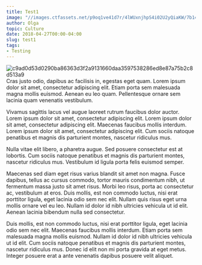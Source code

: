```yaml
---
title: Test1
image: "//images.ctfassets.net/p9oq1ve41d7r/4lWUxnjhpS4i02U2yQiaKW/7b140037c67fdbe64fc0dc4011110268/83ae598c9083dcb58944f1b6fb0c07555f919618.jpg"
author: Olga
topic: Culture
date: 2018-04-27T00:00-04:00
slug: test1
tags:
- Testing
---
```


<p><img src="//images.ctfassets.net/p9oq1ve41d7r/12ziy7H3p0y4e24ws2Eios/6339a96b66f08424bc6386ae7f840336/c9ad0d53d0290ba86363d3f2a9131660daa3597538286ed8e87a75b2c8d513a9.jpg" alt="c9ad0d53d0290ba86363d3f2a9131660daa3597538286ed8e87a75b2c8d513a9" />Cras justo odio, dapibus ac facilisis in, egestas eget quam. Lorem ipsum dolor sit amet, consectetur adipiscing elit. Etiam porta sem malesuada magna mollis euismod. Aenean eu leo quam. Pellentesque ornare sem lacinia quam venenatis vestibulum.</p>

<p>Vivamus sagittis lacus vel augue laoreet rutrum faucibus dolor auctor. Lorem ipsum dolor sit amet, consectetur adipiscing elit. Lorem ipsum dolor sit amet, consectetur adipiscing elit. Maecenas faucibus mollis interdum. Lorem ipsum dolor sit amet, consectetur adipiscing elit. Cum sociis natoque penatibus et magnis dis parturient montes, nascetur ridiculus mus.</p>

<p>Nulla vitae elit libero, a pharetra augue. Sed posuere consectetur est at lobortis. Cum sociis natoque penatibus et magnis dis parturient montes, nascetur ridiculus mus. Vestibulum id ligula porta felis euismod semper.</p>

<p>Maecenas sed diam eget risus varius blandit sit amet non magna. Fusce dapibus, tellus ac cursus commodo, tortor mauris condimentum nibh, ut fermentum massa justo sit amet risus. Morbi leo risus, porta ac consectetur ac, vestibulum at eros. Duis mollis, est non commodo luctus, nisi erat porttitor ligula, eget lacinia odio sem nec elit. Nullam quis risus eget urna mollis ornare vel eu leo. Nullam id dolor id nibh ultricies vehicula ut id elit. Aenean lacinia bibendum nulla sed consectetur.</p>

<p>Duis mollis, est non commodo luctus, nisi erat porttitor ligula, eget lacinia odio sem nec elit. Maecenas faucibus mollis interdum. Etiam porta sem malesuada magna mollis euismod. Nullam id dolor id nibh ultricies vehicula ut id elit. Cum sociis natoque penatibus et magnis dis parturient montes, nascetur ridiculus mus. Donec id elit non mi porta gravida at eget metus. Integer posuere erat a ante venenatis dapibus posuere velit aliquet.</p>
